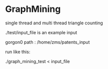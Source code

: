 # GraphMining

single thread and multi thread triangle counting 

./test/input_file is an example input

gorgon0 path : /home/zms/patents_input

run like this:

./graph_mining_test < input_file
